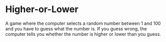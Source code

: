 # Higher-or-Lower
A game where the computer selects a random number between 1 and 100 and you have to guess what the number is. If you guess wrong, the computer tells you whether the number is higher or lower than you guess.
